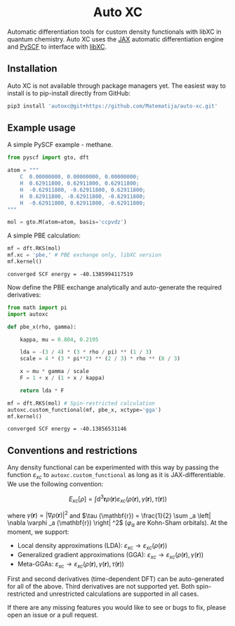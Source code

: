 # <h1 align='center'>Auto XC</h1>

Automatic differentiation tools for custom density functionals with libXC in quantum chemistry. Auto XC uses the [JAX](https://github.com/google/jax) automatic differentiation engine and [PySCF](https://github.com/pyscf/pyscf) to interface with [libXC](https://gitlab.com/libxc/libxc).

## Installation

Auto XC is not available through package managers yet. The easiest way to install is to pip-install directly from GitHub:

```bash
pip3 install 'autoxc@git+https://github.com/Matematija/auto-xc.git'
```

## Example usage

A simple PySCF example - methane.

```python
from pyscf import gto, dft

atom = """
    C  0.00000000, 0.00000000, 0.00000000;
    H  0.62911800, 0.62911800, 0.62911800;
    H  -0.62911800, -0.62911800, 0.62911800;
    H  0.62911800, -0.62911800, -0.62911800;
    H  -0.62911800, 0.62911800, -0.62911800;
"""

mol = gto.M(atom=atom, basis='ccpvdz')
```

A simple PBE calculation:

```python
mf = dft.RKS(mol)
mf.xc = 'pbe,' # PBE exchange only, libXC version
mf.kernel()
```
```
converged SCF energy = -40.1385994117519
```

Now define the PBE exchange analytically and auto-generate the required derivatives:

```python
from math import pi
import autoxc

def pbe_x(rho, gamma):

    kappa, mu = 0.804, 0.2195

    lda = -(3 / 4) * (3 * rho / pi) ** (1 / 3)
    scale = 4 * (3 * pi**2) ** (2 / 3) * rho ** (8 / 3)

    x = mu * gamma / scale
    F = 1 + x / (1 + x / kappa)

    return lda * F

mf = dft.RKS(mol) # Spin-restricted calculation
autoxc.custom_functional(mf, pbe_x, xctype='gga')
mf.kernel()
```
```
converged SCF energy = -40.13856531146
```

## Conventions and restrictions

Any density functional can be experimented with this way by passing the function $\varepsilon _{xc}$ to `autoxc.custom_functional` as long as it is JAX-differentiable. We use the following convention:

$$
E_{xc} \left[ \rho \right] = \int \text{d} ^3 \mathbf{r} \rho(\mathbf{r}) \varepsilon_{xc}\left( \rho(\mathbf{r}), \gamma (\mathbf{r}), \tau (\mathbf{r}) \right) 
$$

where $\gamma (\mathbf{r}) = \left| \nabla \rho (\mathbf{r}) \right| ^2$ and $\tau (\mathbf{r}) = \frac{1}{2} \sum _a \left| \nabla \varphi _a (\mathbf{r}) \right| ^2$ ($\varphi _a$ are Kohn-Sham orbitals). At the moment, we support:
* Local density approximations (LDA): $\varepsilon _{xc} \longrightarrow \varepsilon _{xc} \left( \rho (\mathbf{r}) \right)$
* Generalized gradient approximations (GGA): $\varepsilon _{xc} \longrightarrow \varepsilon _{xc} \left( \rho (\mathbf{r}), \gamma (\mathbf{r}) \right)$
* Meta-GGAs: $\varepsilon _{xc} \longrightarrow \varepsilon _{xc} \left( \rho (\mathbf{r}), \gamma (\mathbf{r}), \tau (\mathbf{r}) \right)$

First and second derivatives (time-dependent DFT) can be auto-generated for all of the above. Third derivatives are not supported yet. Both spin-restricted and unrestricted calculations are supported in all cases.

If there are any missing features you would like to see or bugs to fix, please open an issue or a pull request.